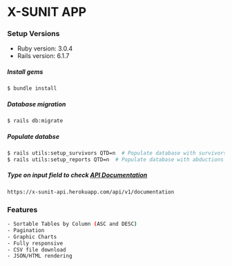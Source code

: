 # X-SUNIT APP

### Setup Versions
* Ruby version: 3.0.4
* Rails version: 6.1.7

##### Install gems
```sh
$ bundle install
```
##### Database migration
```sh
$ rails db:migrate 
```
##### Populate databse
```sh
$ rails utils:setup_survivors QTD=n  # Populate database with survivors (specify quantity w/ QTD=n)
$ rails utils:setup_reports QTD=n  # Populate database with abductions reports (specify quantity w/ QTD=n)
```

##### Type on input field to check [API Documentation](https://documenter.getpostman.com/view/23374730/2s8YY9v6YQ)
```sh
https://x-sunit-api.herokuapp.com/api/v1/documentation
```

### Features
```sh
- Sortable Tables by Column (ASC and DESC)
- Pagination
- Graphic Charts
- Fully responsive
- CSV file download
- JSON/HTML rendering
```
